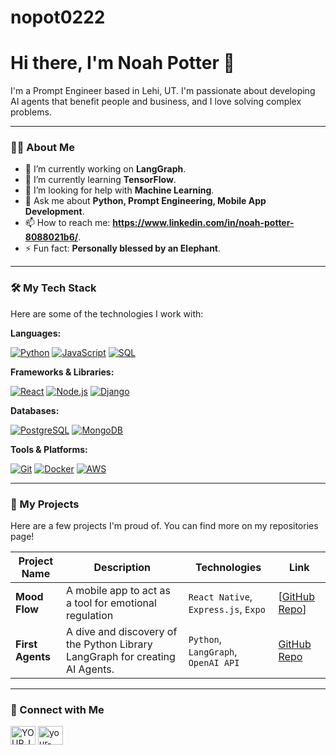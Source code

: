 # nopot0222
# Hi there, I'm Noah Potter 👋

I'm a Prompt Engineer based in Lehi, UT. I'm passionate about developing AI agents that benefit people and business, and I love solving complex problems.

---

### 👨‍💻 About Me

-   🔭 I’m currently working on **LangGraph**.
-   🌱 I’m currently learning **TensorFlow**.
-   🤔 I’m looking for help with **Machine Learning**.
-   💬 Ask me about **Python, Prompt Engineering, Mobile App Development**.
-   📫 How to reach me: **https://www.linkedin.com/in/noah-potter-8088021b6/**.
-   ⚡ Fun fact: **Personally blessed by an Elephant**.

---

### 🛠️ My Tech Stack

Here are some of the technologies I work with:

**Languages:**
<p>
    <a href="#"><img alt="Python" src="https://img.shields.io/badge/Python-3776AB?style=for-the-badge&logo=python&logoColor=white"></a>
    <a href="#"><img alt="JavaScript" src="https://img.shields.io/badge/JavaScript-F7DF1E?style=for-the-badge&logo=javascript&logoColor=black"></a>
    <a href="#"><img alt="SQL" src="https://img.shields.io/badge/SQL-025E8C?style=for-the-badge&logo=microsoft-sql-server&logoColor=white"></a>
    </p>

**Frameworks & Libraries:**
<p>
    <a href="#"><img alt="React" src="https://img.shields.io/badge/React-61DAFB?style=for-the-badge&logo=react&logoColor=black"></a>
    <a href="#"><img alt="Node.js" src="https://img.shields.io/badge/Node.js-339933?style=for-the-badge&logo=nodedotjs&logoColor=white"></a>
    <a href="#"><img alt="Django" src="https://img.shields.io/badge/Django-092E20?style=for-the-badge&logo=django&logoColor=white"></a>
    </p>

**Databases:**
<p>
    <a href="#"><img alt="PostgreSQL" src="https://img.shields.io/badge/PostgreSQL-4169E1?style=for-the-badge&logo=postgresql&logoColor=white"></a>
    <a href="#"><img alt="MongoDB" src="https://img.shields.io/badge/MongoDB-47A248?style=for-the-badge&logo=mongodb&logoColor=white"></a>
    </p>

**Tools & Platforms:**
<p>
    <a href="#"><img alt="Git" src="https://img.shields.io/badge/Git-F05032?style=for-the-badge&logo=git&logoColor=white"></a>
    <a href="#"><img alt="Docker" src="https://img.shields.io/badge/Docker-2496ED?style=for-the-badge&logo=docker&logoColor=white"></a>
    <a href="#"><img alt="AWS" src="https://img.shields.io/badge/AWS-232F3E?style=for-the-badge&logo=amazon-aws&logoColor=white"></a>
    </p>

---

### 🚀 My Projects

Here are a few projects I'm proud of. You can find more on my repositories page!

| Project Name | Description | Technologies | Link |
|--------------|-------------|--------------|------|
| **Mood Flow** | A mobile app to act as a tool for emotional regulation | `React Native`, `Express.js`, `Expo` | [[GitHub Repo](https://github.com/nopot22/MoodFlow)] |
| **First Agents** | A dive and discovery of the Python Library LangGraph for creating AI Agents. | `Python`, `LangGraph`, `OpenAI API` | [GitHub Repo](https://github.com/nopot22/first_agents) |

---

### 🔗 Connect with Me

<p align="left">
<a href="[https://linkedin.com/in/noah-potter-8088021b6]" target="blank"><img align="center" src="https://raw.githubusercontent.com/rahuldkjain/github-profile-readme-generator/master/src/images/icons/Social/linked-in-alt.svg" alt="YOUR_LINKEDIN_USERNAME" height="30" width="40" /></a>
<a href="https://www.noahjpotter.com/" target="blank"><img align="center" src="https://raw.githubusercontent.com/rahuldkjain/github-profile-readme-generator/master/src/images/icons/Social/rss.svg" alt="your-personal-website.com" height="30" width="40" /></a>
</p>
